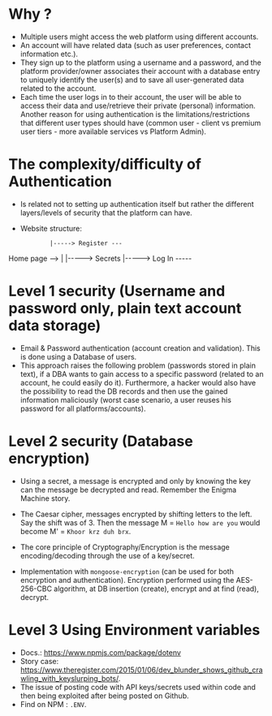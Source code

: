 # Why ?
- Multiple users might access the web platform using different accounts.
- An account will have related data (such as user preferences, contact information etc.).
- They sign up to the platform using a username and a password, and the platform provider/owner associates their account with a
database entry to uniquely identify the user(s) and to save all user-generated data related to the account.
- Each time the user logs in to their account, the user will be able to access their data and use/retrieve their
private (personal) information. Another reason for using authentication is the limitations/restrictions that different user types
should have (common user - client vs premium user tiers - more available services vs Platform Admin).
  
# The complexity/difficulty of Authentication
- Is related not to setting up authentication itself but rather the different layers/levels of security that the platform can have.

- Website structure:

              |-----> Register ---
Home page --> |                  |-----> Secrets
              |-----> Log In -----   

# Level 1 security (Username and password only, plain text account data storage)
- Email & Password authentication (account creation and validation). This is done using a Database of users.
- This approach raises the following problem (passwords stored in plain text), if a DBA wants to gain access 
  to a specific password (related to an account, he could easily do it). Furthermore, a hacker would also have the possibility to read the DB records
  and then use the gained information maliciously (worst case scenario, a user reuses his password for all platforms/accounts).
  
# Level 2 security (Database encryption)
- Using a secret, a message is encrypted and only by knowing the key can the message be decrypted and read. Remember the Enigma Machine story.
- The Caesar cipher, messages encrypted by shifting letters to the left. Say the shift was of 3. Then the message M = `Hello how are you` would become M' = `Khoor krz duh brx`.
- The core principle of Cryptography/Encryption is the message encoding/decoding through the use of a key/secret.

- Implementation with `mongoose-encryption` (can be used for both encryption and authentication). Encryption performed using the AES-256-CBC algorithm, at DB insertion (create), encrypt and
  at find (read), decrypt.
  
# Level 3 Using Environment variables
- Docs.: https://www.npmjs.com/package/dotenv
- Story case: https://www.theregister.com/2015/01/06/dev_blunder_shows_github_crawling_with_keyslurping_bots/.
- The issue of posting code with API keys/secrets used within code and then being exploited after being posted on Github.
- Find on NPM : `.ENV`.